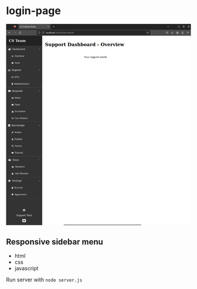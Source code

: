 # login-page

![login page](https://raw.githubusercontent.com/n1ghtx0w1/sidebar-menu/main/assets/sidebar-menu.png)

## Responsive sidebar menu
- html
- css
- javascript

Run server with `node server.js`
